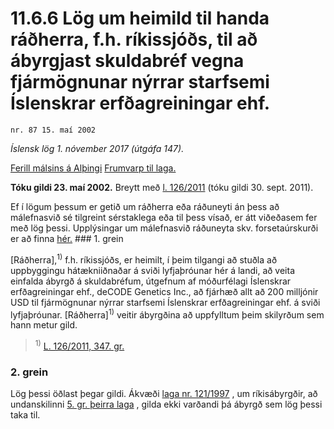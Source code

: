 # 11.6.6 Lög um heimild til handa ráðherra, f.h. ríkissjóðs, til að ábyrgjast skuldabréf vegna fjármögnunar nýrrar starfsemi Íslenskrar erfðagreiningar ehf.

`nr. 87 15. maí 2002`

_Íslensk lög 1. nóvember 2017 (útgáfa 147)._

[Ferill málsins á Alþingi](https://www.althingi.is/thingstorf/thingmalalistar-eftir-thingum/ferill/?ltg=127&mnr=714)
[Frumvarp til laga.](https://www.althingi.is/altext/127/s/1177.html)

**Tóku gildi 23. maí 2002.**
Breytt með
[l. 126/2011](https://althingi.is/altext/stjt/2011.126.html) (tóku gildi 30. sept. 2011).

Ef í lögum þessum er getið um ráðherra eða ráðuneyti án þess að málefnasvið sé tilgreint sérstaklega eða til þess vísað, er átt viðeðasem fer með lög þessi. Upplýsingar um málefnasvið ráðuneyta skv. forsetaúrskurði er að finna [hér.](2017015.md) ### 1. grein

[Ráðherra],<sup>1)</sup> f.h. ríkissjóðs, er heimilt, í þeim tilgangi að stuðla að uppbyggingu hátækniiðnaðar á sviði lyfjaþróunar hér á landi, að veita einfalda ábyrgð á skuldabréfum, útgefnum af móðurfélagi Íslenskrar erfðagreiningar ehf., deCODE Genetics Inc., að fjárhæð allt að 200 milljónir USD til fjármögnunar nýrrar starfsemi Íslenskrar erfðagreiningar ehf. á sviði lyfjaþróunar. [Ráðherra]<sup>1)</sup> veitir ábyrgðina að uppfylltum þeim skilyrðum sem hann metur gild.

> <sup>1)</sup> [L. 126/2011, 347. gr.](https://althingi.is/altext/stjt/2011.126.html)

### 2. grein

Lög þessi öðlast þegar gildi. Ákvæði [laga nr. 121/1997](1997121.md) , um ríkisábyrgðir, að undanskilinni [5. gr. þeirra laga](1997121.md#G5) , gilda ekki varðandi þá ábyrgð sem lög þessi taka til.
